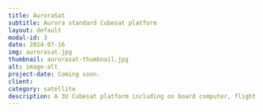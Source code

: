 ```yaml
---
title: AuroraSat
subtitle: Aurora standard Cubesat platform
layout: default
modal-id: 3
date: 2014-07-16
img: aurorasat.jpg
thumbnail: aurorasat-thumbnail.jpg
alt: image-alt
project-date: Coming soon.
client:
category: satellite
description: A 3U Cubesat platform including on board computer, flight software, communications and energy systems.
---
```

